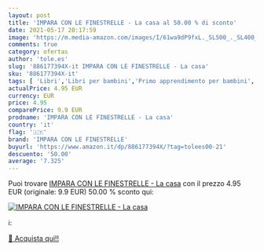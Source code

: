 ```yaml
---
layout: post
title: 'IMPARA CON LE FINESTRELLE - La casa al 50.00 % di sconto'
date: 2021-05-17 20:17:59
image: 'https://m.media-amazon.com/images/I/61wa9dP9fxL._SL500_._SL400_.jpg'
comments: true
category: ofertas
author: 'tole.es'
slug: '886177394X-it IMPARA CON LE FINESTRELLE - La casa'
sku: '886177394X-it'
tags: [ 'Libri','Libri per bambini','Primo apprendimento per bambini','impara con le finestrelle', ]
actualPrice: 4.95 EUR
currency: EUR
price: 4.95
comparePrice: 9.9 EUR
prodname: 'IMPARA CON LE FINESTRELLE - La casa'
country: 'it'
flag: '🇮🇹'
brand: 'IMPARA CON LE FINESTRELLE'
buyurl: 'https://www.amazon.it/dp/886177394X/?tag=tolees00-21'
descuento: '50.00'
average: '7.325'
---
```


Puoi trovare [IMPARA CON LE FINESTRELLE - La casa](https://www.amazon.it/dp/886177394X/?tag=tolees00-21) con il prezzo 4.95 EUR (originale: 9.9 EUR) 50.00 % sconto qui:

[![IMPARA CON LE FINESTRELLE - La casa](https://m.media-amazon.com/images/I/61wa9dP9fxL._SL500_._SL400_.jpg)](https://www.amazon.it/dp/886177394X/?tag=tolees00-21)

ℹ️:


[🛒 Acquista qui!!](https://www.amazon.it/dp/886177394X/?tag=tolees00-21)
